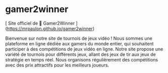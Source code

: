 # gamer2winner
[ Site officiel de 👑 Gamer2Winner ] (https://mrpaulon.github.io/gamer2winner)

Bienvenue sur notre site de tournois de jeux vidéo ! Nous sommes une plateforme en ligne dédiée aux gamers du monde entier, qui souhaitent participer à des compétitions de jeux vidéo en ligne. Notre site propose une variété de tournois pour différents jeux, allant des jeux de tir aux jeux de stratégie en temps réel. Nous organisons régulièrement des compétitions avec des prix attractifs pour les meilleurs joueurs.
